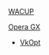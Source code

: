 [WACUP](https://getwacup.com/preview/)

[Opera GX](https://www.opera.com/gx)
- [VkOpt](https://vkopt.net/download/)
